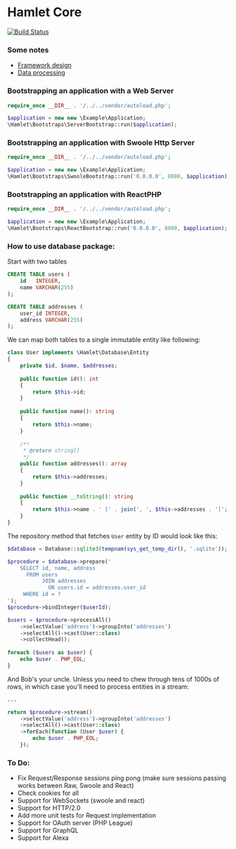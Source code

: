 Hamlet Core
===

[![Build Status](https://travis-ci.org/vasily-kartashov/hamlet-core.svg)](https://travis-ci.org/vasily-kartashov/hamlet-core)

### Some notes

* [Framework design](https://notes.kartashov.com/2016/07/08/simple-caching-web-framework/)
* [Data processing](https://notes.kartashov.com/2017/05/09/result-set-processor/)

### Bootstrapping an application with a Web Server

```php
require_once __DIR__ . '/../../vendor/autoload.php';

$application = new new \Example\Application;
\Hamlet\Bootstraps\ServerBootstrap::run($application);
```

### Bootstrapping an application with Swoole Http Server

```php
require_once __DIR__ . '/../../vendor/autoload.php';

$application = new new \Example\Application;
\Hamlet\Bootstraps\SwooleBootstrap::run('0.0.0.0', 8080, $application);
```

### Bootstrapping an application with ReactPHP

```php
require_once __DIR__ . '/../../vendor/autoload.php';

$application = new new \Example\Application;
\Hamlet\Bootstraps\ReactBootstrap::run('0.0.0.0', 8080, $application);
```

### How to use database package:

Start with two tables 

```sql
CREATE TABLE users (
    id   INTEGER,
    name VARCHAR(255)
);

CREATE TABLE addresses (
    user_id INTEGER,
    address VARCHAR(255)
);
```

We can map both tables to a single immutable entity like following:

```php
class User implements \Hamlet\Database\Entity
{
    private $id, $name, $addresses;
    
    public function id(): int 
    {
        return $this->id;
    }
    
    public function name(): string
    {
        return $this->name;
    }
    
    /**
     * @return string[]
     */
    public function addresses(): array
    {
        return $this->addresses;
    }
    
    public function __toString(): string
    {
        return $this->name . ' [' . join(', ', $this->addresses . ']'; 
    }
}
```

The repository method that fetches `User` entity by ID would look like this:

```php
$database = Database::sqlite3(tempnam(sys_get_temp_dir(), '.sqlite'));

$procedure = $database->prepare('
    SELECT id, name, address
      FROM users
           JOIN addresses
             ON users.id = addresses.user_id
     WHERE id = ?
');
$procedure->bindInteger($userId);

$users = $procedure->processAll()
    ->selectValue('address')->groupInto('addresses')
    ->selectAll()->cast(User::class)
    ->collectHead();
    
foreach ($users as $user) {
    echo $user . PHP_EOL;
}
```

And Bob's your uncle. Unless you need to chew through tens of 1000s of rows, in which case you'll need to process entities in a stream:

```php
...

return $procedure->stream()
    ->selectValue('address')->groupInto('addresses')
    ->selectAll()->cast(User::class)
    ->forEach(function (User $user) {
        echo $user . PHP_EOL;
    });
```

### To Do:

* Fix Request/Response sessions ping pong (make sure sessions passing works between Raw, Swoole and React)
* Check cookies for all
* Support for WebSockets (swoole and react)
* Support for HTTP/2.0
* Add more unit tests for Request implementation
* Support for OAuth server (PHP League)
* Support for GraphQL
* Support for Alexa
